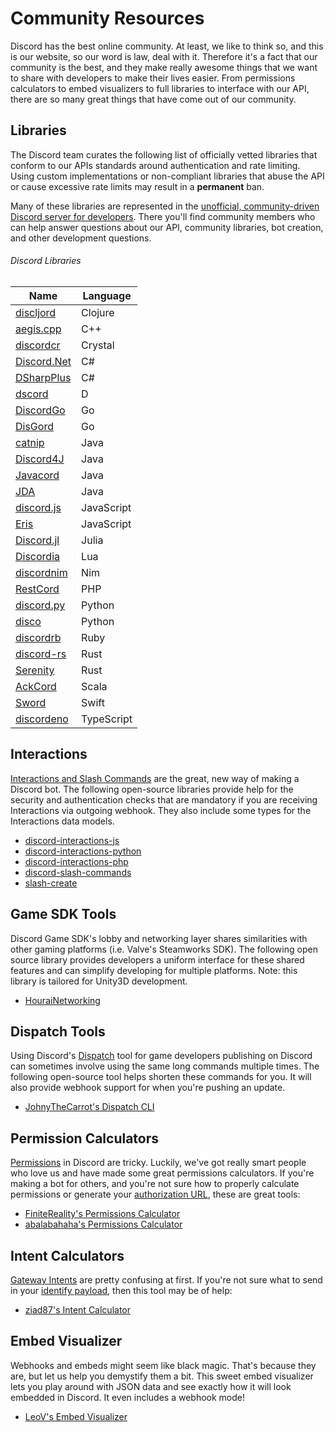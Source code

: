 # Community Resources

Discord has the best online community. At least, we like to think so, and this is our website, so our word is law, deal with it. Therefore it's a fact that our community is the best, and they make really awesome things that we want to share with developers to make their lives easier. From permissions calculators to embed visualizers to full libraries to interface with our API, there are so many great things that have come out of our community.

## Libraries

The Discord team curates the following list of officially vetted libraries that conform to our APIs standards around authentication and rate limiting. Using custom implementations or non-compliant libraries that abuse the API or cause excessive rate limits may result in a **permanent** ban.

Many of these libraries are represented in the [unofficial, community-driven Discord server for developers](https://discord.gg/discord-api). There you'll find community members who can help answer questions about our API, community libraries, bot creation, and other development questions.

###### Discord Libraries

| Name                                                         | Language   |
| ------------------------------------------------------------ | ---------- |
| [discljord](https://github.com/igjoshua/discljord)           | Clojure    |
| [aegis.cpp](https://github.com/zeroxs/aegis.cpp)             | C++        |
| [discordcr](https://github.com/discordcr/discordcr)          | Crystal    |
| [Discord.Net](https://github.com/RogueException/Discord.Net) | C#         |
| [DSharpPlus](https://github.com/DSharpPlus/DSharpPlus)       | C#         |
| [dscord](https://github.com/b1naryth1ef/dscord)              | D          |
| [DiscordGo](https://github.com/bwmarrin/discordgo)           | Go         |
| [DisGord](https://github.com/andersfylling/disgord)          | Go         |
| [catnip](https://github.com/mewna/catnip)                    | Java       |
| [Discord4J](https://discord4j.com/)                          | Java       |
| [Javacord](https://github.com/Javacord/Javacord)             | Java       |
| [JDA](https://github.com/DV8FromTheWorld/JDA)                | Java       |
| [discord.js](https://github.com/discordjs/discord.js)        | JavaScript |
| [Eris](https://github.com/abalabahaha/eris)                  | JavaScript |
| [Discord.jl](https://github.com/Xh4H/Discord.jl)             | Julia      |
| [Discordia](https://github.com/SinisterRectus/Discordia)     | Lua        |
| [discordnim](https://github.com/Krognol/discordnim)          | Nim        |
| [RestCord](https://www.restcord.com/)                        | PHP        |
| [discord.py](https://github.com/Rapptz/discord.py)           | Python     |
| [disco](https://github.com/b1naryth1ef/disco)                | Python     |
| [discordrb](https://github.com/discordrb/discordrb)          | Ruby       |
| [discord-rs](https://github.com/SpaceManiac/discord-rs)      | Rust       |
| [Serenity](https://github.com/serenity-rs/serenity)          | Rust       |
| [AckCord](https://github.com/Katrix/AckCord)                 | Scala      |
| [Sword](https://github.com/Azoy/Sword)                       | Swift      |
| [discordeno](https://github.com/discordeno/discordeno)       | TypeScript |

## Interactions

[Interactions and Slash Commands](#DOCS_INTERACTIONS_SLASH_COMMANDS/) are the great, new way of making a Discord bot. The following open-source libraries provide help for the security and authentication checks that are mandatory if you are receiving Interactions via outgoing webhook. They also include some types for the Interactions data models.

- [discord-interactions-js](https://github.com/discord/discord-interactions-js)
- [discord-interactions-python](https://github.com/discord/discord-interactions-python)
- [discord-interactions-php](https://github.com/discord/discord-interactions-php)
- [discord-slash-commands](https://github.com/MeguminSama/discord-slash-commands)
- [slash-create](https://github.com/Snazzah/slash-create)

## Game SDK Tools

Discord Game SDK's lobby and networking layer shares similarities with other gaming platforms (i.e. Valve's Steamworks SDK). The following open source library provides developers a uniform interface for these shared features and can simplify developing for multiple platforms. Note: this library is tailored for Unity3D development.

- [HouraiNetworking](https://github.com/HouraiTeahouse/HouraiNetworking)

## Dispatch Tools

Using Discord's [Dispatch](#DOCS_DISPATCH_DISPATCH_AND_YOU) tool for game developers publishing on Discord can sometimes involve using the same long commands multiple times. The following open-source tool helps shorten these commands for you. It will also provide webhook support for when you're pushing an update.

- [JohnyTheCarrot's Dispatch CLI](https://github.com/JohnyTheCarrot/droops-dispatch)

## Permission Calculators

[Permissions](#DOCS_TOPICS_PERMISSIONS/permissions) in Discord are tricky. Luckily, we've got really smart people who love us and have made some great permissions calculators. If you're making a bot for others, and you're not sure how to properly calculate permissions or generate your [authorization URL](#DOCS_TOPICS_OAUTH2/bot-authorization-flow), these are great tools:

- [FiniteReality's Permissions Calculator](https://finitereality.github.io/permissions-calculator/?v=0)
- [abalabahaha's Permissions Calculator](https://discordapi.com/permissions.html#0)

## Intent Calculators

[Gateway Intents](#DOCS_TOPICS_GATEWAY/gateway-intents) are pretty confusing at first. If you're not sure what to send in your [identify payload](#DOCS_TOPICS_GATEWAY/identify), then this tool may be of help:

- [ziad87's Intent Calculator](https://ziad87.net/intents/)

## Embed Visualizer

Webhooks and embeds might seem like black magic. That's because they are, but let us help you demystify them a bit. This sweet embed visualizer lets you play around with JSON data and see exactly how it will look embedded in Discord. It even includes a webhook mode!

- [LeoV's Embed Visualizer](https://leovoel.github.io/embed-visualizer/)
